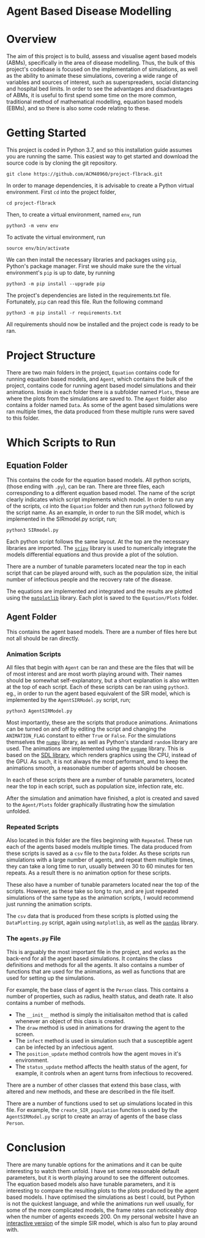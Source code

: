 # Agent Based Disease Modelling

# Overview

The aim of this project is to build, assess and visualise agent based models (ABMs), specifically in the area of disease modelling. Thus, the bulk of this project's codebase is focused on the implementation of simulations, as well as the ability to animate these simulations, covering a wide range of variables and sources of interest, such as superspreaders, social distancing and hospital bed limits.
In order to see the advantages and disadvantages of ABMs, it is useful to first spend some time on the more common, traditional method of mathematical modelling, equation based models (EBMs), and so there is also some code relating to these.

# Getting Started

This project is coded in Python 3.7, and so this installation guide assumes you are running the same. This easiest way to get started and download the source code is by cloning the git repository.

```
git clone https://github.com/ACM40960/project-flbrack.git
```

In order to manage dependencies, it is advisable to create a Python virtual environment. First `cd` into the project folder,

```
cd project-flbrack
```

Then, to create a virtual environment, named `env`, run

```
python3 -m venv env
```

To activate the virtual environment, run

```
source env/bin/activate
```

We can then install the necessary libraries and packages using `pip`, Python's package manager. First we should make sure the the virtual environment's `pip` is up to date, by running

```
python3 -m pip install --upgrade pip
```

The project's dependencies are listed in the requirements.txt file. Fortunately, `pip` can read this file. Run the following command

```
python3 -m pip install -r requirements.txt
```

All requirements should now be installed and the project code is ready to be ran.

# Project Structure 

There are two main folders in the project, `Equation` contains code for running equation based models, and `Agent`, which contains the bulk of the project, contains code for running agent based model simulations and their animations.
Inside in each folder there is a subfolder named `Plots`, these are where the plots from the simulations are saved to. The `Agent` folder also contains a folder named `Data`. As some of the agent based simulations were ran multiple times, the data produced from these multiple runs were saved to this folder.

# Which Scripts to Run

## Equation Folder

This contains the code for the equation based models. All python scripts, (those ending with `.py`), can be ran. There are three files, each corresponding to a different equation based model. The name of the script clearly indicates which script implements which model. In order to run any of the scripts, `cd` into the `Equation` folder and then run `python3` followed by the script name. As an example, in order to run the SIR model, which is implemented in the SIRmodel.py script, run;

```
python3 SIRmodel.py
```

Each python script follows the same layout. At the top are the necessary libraries are imported. The [`scipy`](https://www.scipy.org/scipylib/index.html) library is used to numerically integrate the models differential equations and thus provide a plot of the solution.

There are a number of tunable parameters located near the top in each script that can be played around with, such as the population size, the initial number of infectious people and the recovery rate of the disease.

The equations are implemented and integrated and the results are plotted using the [`matplotlib`](https://matplotlib.org/) library. Each plot is saved to the `Equation/Plots` folder.

## Agent Folder

This contains the agent based models. There are a number of files here but not all should be ran directly.

### Animation Scripts

All files that begin with `Agent` can be ran and these are the files that will be of most interest and are most worth playing around with. Their names should be somewhat self-explanatory, but a short explanation is also written at the top of each script. Each of these scripts can be ran using `python3`. eg., in order to run the agent based equivalent of the SIR model, which is implemented by the `AgentSIRModel.py` script, run;

```
python3 AgentSIRModel.py
```

Most importantly, these are the scripts that produce animations. Animations can be turned on and off by editing the script and changing the `ANIMATION_FLAG` constant to either `True` or `False`. For the simulations themselves the [`numpy`](https://numpy.org/) library, as well as Python's standard `random` library are used. The animations are implemented using the [`pygame`](https://www.pygame.org/news) library. This is based on the [SDL library](https://www.libsdl.org/), which renders graphics using the CPU, instead of the GPU. As such, it is not always the most performant, amd to keep the animations smooth, a reasonable number of agents should be choosen.

In each of these scripts there are a number of tunable parameters, located near the top in each script, such as population size, infection rate, etc.

After the simulation and animation have finished, a plot is created and saved to the `Agent/Plots` folder graphically illustrating how the simulation unfolded.

### Repeated Scripts

Also located in this folder are the files beginning with `Repeated`. These run each of the agents based models multiple times. The data produced from these scripts is saved as a `csv` file to the `Data` folder. As these scripts run simulations with a large number of agents, and repeat them multiple times, they can take a long time to run, usually between 30 to 60 minutes for ten repeats. As a result there is no animation option for these scripts.

These also have a number of tunable parameters located near the top of the scripts. However, as these take so long to run, and are just repeated simulations of the same type as the animation scripts, I would recommend just running the animation scripts.

The `csv` data that is produced from these scripts is plotted using the `DataPlotting.py` script, again using `matplotlib`, as well as the [`pandas`](https://pandas.pydata.org/) library.

### The `agents.py` File

This is arguably the most important file in the project, and works as the back-end for all the agent based simulations. It contains the class definitions and methods for all the agents.
It also contains a number of functions that are used for the animations, as well as functions that are used for setting up the simulations.

For example, the base class of agent is the `Person` class. This contains a number of properties, such as radius, health status, and death rate. It also contains a number of methods.

+ The `__init__` method is simply the initialisaiton method that is called whenever an object of this class is created.
+ The `draw` method is used in animations for drawing the agent to the screen.
+ The `infect` method is used in simulation such that a susceptible agent can be infected by an infectious agent.
+ The `position_update` method controls how the agent moves in it's environment.
+ The `status_update` method affects the health status of the agent, for example, it controls when an agent turns from infectious to recovered.

There are a number of other classes that extend this base class, with altered and new methods, and these are described in the file itself.

There are a number of functions used to set up simulations located in this file. For example, the `create_SIR_population` function is used by the `AgentSIRModel.py` script to create an array of agents of the base class `Person`.

# Conclusion

There are many tunable options for the animations and it can be quite interesting to watch them unfold. I have set some reasonable default parameters, but it is worth playing around to see the different outcomes.
The equation based models also have tunable parameters, and it is interesting to compare the resulting plots to the plots produced by the agent based models.
I have optimised the simulations as best I could, but Python is not the quickest language, and while the animations run well usually, for some of the more complicated models, the frame rates can noticeably drop when the number of agents exceeds 200.
On my personal website I have an [interactive version](https://flbrack.com/posts/2021-07-01-agent/#interactive-animation) of the simple SIR model, which is also fun to play around with.